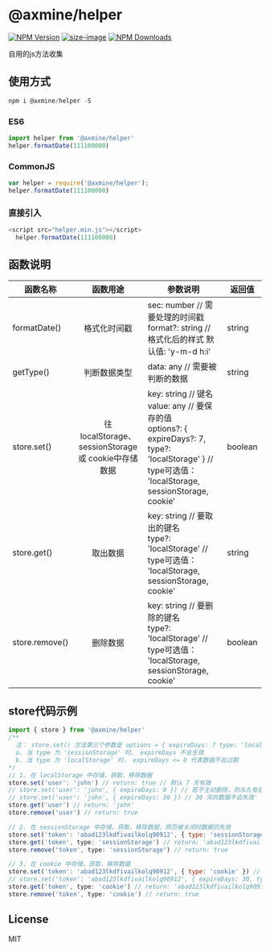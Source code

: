 # @axmine/helper
[![NPM Version][npm-image]][npm-url] [![size-image]][size-url] [![NPM Downloads][downloads-image]][downloads-url]

[size-image]: https://badgen.net/bundlephobia/minzip/@axmine/helper
[size-url]: https://bundlephobia.com/result?p=@axmine/helper
[npm-image]: https://badgen.net/npm/v/@axmine/helper
[npm-url]: https://npmjs.org/package/@axmine/helper
[downloads-image]: https://badgen.net/npm/dt/@axmine/helper
[downloads-url]: https://www.npmjs.com/package/@axmine/helper

自用的js方法收集

## 使用方式

```js
npm i @axmine/helper -S
```

### ES6
```js
import helper from '@axmine/helper'
helper.formatDate(111100000)
```
### CommonJS
```js
var helper = require('@axmine/helper');
helper.formatDate(111100000)
```
### 直接引入
```js
<script src="helper.min.js"></script>
  helper.formatDate(111100000)
```
## 函数说明
函数名称|函数用途|参数说明|返回值
---|:-:|---|----
formatDate()|格式化时间戳|sec: number // 需要处理的时间戳<br>format?: string // 格式化后的样式 默认值: 'y-m-d h:i'|string
getType()|判断数据类型| data: any // 需要被判断的数据|string
store.set()|往 localStorage、sessionStorage 或 cookie中存储数据|key: string // 键名<br>value: any // 要保存的值<br>options?: { expireDays?: 7, type?: 'localStorage' } // type可选值： 'localStorage, sessionStorage, cookie'|boolean
store.get()|取出数据|key: string // 要取出的键名<br>type?: 'localStorage' // type可选值： 'localStorage, sessionStorage, cookie'|string
store.remove()|删除数据|key: string // 要删除的键名<br>type?: 'localStorage' // type可选值： 'localStorage, sessionStorage, cookie'|boolean


## store代码示例
```javascript
import { store } from '@axmine/helper'
/**
  注： store.set() 方法第三个参数是 options = { expireDays: 7 type: 'localStorage' }
  a. 当 type 为 'sessionStorage' 时， expireDays 不会生效
  b. 当 type 为 'localStorage' 时， expireDays <= 0 代表数据不会过期
*/
// 1. 在 localStorage 中存储，获取，移除数据
store.set('user': 'john') // return: true // 默认 7 天有效
// store.set('user': 'john', { expireDays: 0 }) // 若不主动删除，则永久有效
// store.set('user': 'john', { expireDays: 30 }) // 30 天内数据不会失效
store.get('user') // return: 'john'
store.remove('user') // return: true

// 2. 在 sessionStorage 中存储，获取，移除数据，网页被关闭时数据则失效
store.set('token': 'abad123lkdfivailkolq90912', { type: 'sessionStorage' }) // return: true
store.get('token', type: 'sessionStorage') // return: 'abad123lkdfivailkolq90912'
store.remove('token', type: 'sessionStorage') // return: true

// 3. 在 cookie 中存储，获取，移除数据
store.set('token': 'abad123lkdfivailkolq90912', { type: 'cookie' }) // return: true  默认七天有效
// store.set('token': 'abad123lkdfivailkolq90912', { expireDays: 30, type: 'cookie' }) // 30 天内数据不会失效
store.get('token', type: 'cookie') // return: 'abad123lkdfivailkolq90912'
store.remove('token', type: 'cookie') // return: true
```

## License

MIT

